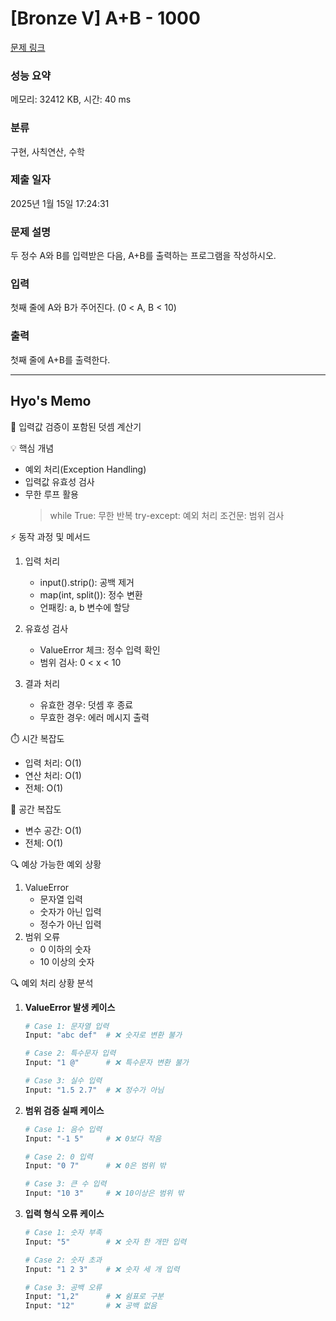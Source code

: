 # [Bronze V] A+B - 1000 

[문제 링크](https://www.acmicpc.net/problem/1000) 

### 성능 요약

메모리: 32412 KB, 시간: 40 ms

### 분류

구현, 사칙연산, 수학

### 제출 일자

2025년 1월 15일 17:24:31

### 문제 설명

<p>두 정수 A와 B를 입력받은 다음, A+B를 출력하는 프로그램을 작성하시오.</p>

### 입력 

 <p>첫째 줄에 A와 B가 주어진다. (0 < A, B < 10)</p>

### 출력 

 <p>첫째 줄에 A+B를 출력한다.</p>

------------------------------------------------------------------------------------
Hyo's Memo
------------------------------------------------------------------------------------
🎯 입력값 검증이 포함된 덧셈 계산기

💡 핵심 개념
- 예외 처리(Exception Handling)
- 입력값 유효성 검사
- 무한 루프 활용
  > while True: 무한 반복
  > try-except: 예외 처리
  > 조건문: 범위 검사

⚡ 동작 과정 및 메서드
1. 입력 처리
   - input().strip(): 공백 제거
   - map(int, split()): 정수 변환
   - 언패킹: a, b 변수에 할당

2. 유효성 검사
   - ValueError 체크: 정수 입력 확인
   - 범위 검사: 0 < x < 10

3. 결과 처리
   - 유효한 경우: 덧셈 후 종료
   - 무효한 경우: 에러 메시지 출력

⏱️ 시간 복잡도
- 입력 처리: O(1)
- 연산 처리: O(1)
- 전체: O(1)

💫 공간 복잡도
- 변수 공간: O(1)
- 전체: O(1)

🔍 예상 가능한 예외 상황
1. ValueError
   - 문자열 입력
   - 숫자가 아닌 입력
   - 정수가 아닌 입력
2. 범위 오류
   - 0 이하의 숫자
   - 10 이상의 숫자

🔍 예외 처리 상황 분석

1. **ValueError 발생 케이스**
   ```python
   # Case 1: 문자열 입력
   Input: "abc def"  # ❌ 숫자로 변환 불가
   
   # Case 2: 특수문자 입력
   Input: "1 @"      # ❌ 특수문자 변환 불가
   
   # Case 3: 실수 입력
   Input: "1.5 2.7"  # ❌ 정수가 아님
   ```

2. **범위 검증 실패 케이스**
   ```python
   # Case 1: 음수 입력
   Input: "-1 5"     # ❌ 0보다 작음
   
   # Case 2: 0 입력
   Input: "0 7"      # ❌ 0은 범위 밖
   
   # Case 3: 큰 수 입력
   Input: "10 3"     # ❌ 10이상은 범위 밖
   ```

3. **입력 형식 오류 케이스**
   ```python
   # Case 1: 숫자 부족
   Input: "5"        # ❌ 숫자 한 개만 입력
   
   # Case 2: 숫자 초과
   Input: "1 2 3"    # ❌ 숫자 세 개 입력
   
   # Case 3: 공백 오류
   Input: "1,2"      # ❌ 쉼표로 구분
   Input: "12"       # ❌ 공백 없음
   ```
